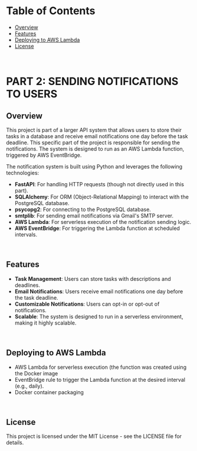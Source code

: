 <h1>Table of Contents</h1>
<ul>
  <li><a href="#overview">Overview</a></li>
  <li><a href="#features">Features</a></li>
  <li><a href="#deploying-to-aws-lambda">Deploying to AWS Lambda</a></li>
  <li><a href="#license">License</a></li>
</ul>

<br>
<h1>PART 2: SENDING NOTIFICATIONS TO USERS</h1>

<h2>Overview</h2>

<p>This project is part of a larger API system that allows users to store their tasks in a database and receive email notifications one day before the task deadline. This specific part of the project is responsible for sending the notifications. The system is designed to run as an AWS Lambda function, triggered by AWS EventBridge.</p>

<p>The notification system is built using Python and leverages the following technologies:</p>
<ul>
  <li><strong>FastAPI</strong>: For handling HTTP requests (though not directly used in this part).</li>
  <li><strong>SQLAlchemy</strong>: For ORM (Object-Relational Mapping) to interact with the PostgreSQL database.</li>
  <li><strong>psycopg2</strong>: For connecting to the PostgreSQL database.</li>
  <li><strong>smtplib</strong>: For sending email notifications via Gmail's SMTP server.</li>
  <li><strong>AWS Lambda</strong>: For serverless execution of the notification sending logic.</li>
  <li><strong>AWS EventBridge</strong>: For triggering the Lambda function at scheduled intervals.</li>
</ul>

<br>
<h2>Features</h2>
<ul>
  <li><strong>Task Management</strong>: Users can store tasks with descriptions and deadlines.</li>
  <li><strong>Email Notifications</strong>: Users receive email notifications one day before the task deadline.</li>
  <li><strong>Customizable Notifications</strong>: Users can opt-in or opt-out of notifications.</li>
  <li><strong>Scalable</strong>: The system is designed to run in a serverless environment, making it highly scalable.</li>
</ul>

<br>
<h2>Deploying to AWS Lambda</h2>
<ul>
  <li>AWS Lambda for serverless execution (the function was created using the Docker image</li>
  <li>EventBridge rule to trigger the Lambda function at the desired interval (e.g., daily).</li>
  <li>Docker container packaging</li>
</ul>

<br>
<h2>License</h2>
<p>This project is licensed under the MIT License - see the LICENSE file for details.</p>













